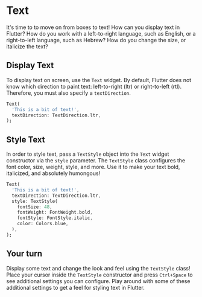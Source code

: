 # Text

It's time to to move on from boxes to text! How can you display text in Flutter?
How do you work with a left-to-right language, such as English, or a
right-to-left language, such as Hebrew? How do you change the size, or italicize
the text?

## Display Text

To display text on screen, use the `Text` widget. By default, Flutter does not
know which direction to paint text: left-to-right (ltr) or right-to-left (rtl).
Therefore, you must also specify a `textDirection`.

```dart
Text(
  'This is a bit of text!',
  textDirection: TextDirection.ltr,
);
```

## Style Text

In order to style text, pass a `TextStyle` object into the `Text` widget
constructor via the `style` parameter. The `TextStyle` class configures the font
color, size, weight, style, and more. Use it to make your text bold, italicized,
and absolutely humongous!

```dart
Text(
  'This is a bit of text!',
  textDirection: TextDirection.ltr,
  style: TextStyle(
    fontSize: 48,
    fontWeight: FontWeight.bold,
    fontStyle: FontStyle.italic,
    color: Colors.blue,
  ),
);
```

## Your turn

Display some text and change the look and feel using the `TextStyle`
class! Place your cursor inside the `TextStyle` constructor and press 
`Ctrl+Space` to see additional settings you can configure. Play around with
some of these additional settings to get a feel for styling text in Flutter.

